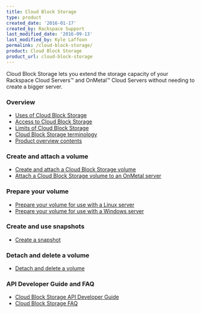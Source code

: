 ```yaml
---
title: Cloud Block Storage
type: product
created_date: '2016-01-17'
created_by: Rackspace Support
last_modified_date: '2016-09-13'
last_modified_by: Kyle Laffoon
permalink: /cloud-block-storage/
product: Cloud Block Storage
product_url: cloud-block-storage
---
```


Cloud Block Storage lets you extend the storage capacity of your Rackspace Cloud
Servers&trade; and OnMetal&trade; Cloud Servers without needing to create a
bigger server.

###  Overview

- [Uses of Cloud Block Storage](/how-to/cloud-block-storage-overview#uses-of-cbs)
- [Access to Cloud Block Storage](/how-to/cloud-block-storage-overview#access-cbs)
- [Limits of Cloud Block Storage](/how-to/cloud-block-storage-overview#limits-of-cbs)
- [Cloud Block Storage terminology](/how-to/cloud-block-storage-overview#cbs-terminology)
- [Product overview contents](/how-to/cloud-block-storage-overview#cbs-gs-toc)

###  Create and attach a volume

- [Create and attach a Cloud Block Storage volume](/how-to/create-and-attach-a-cloud-block-storage-volume)
- [Attach a Cloud Block Storage volume to an OnMetal server](/how-to/attach-a-cloud-block-storage-volume-to-an-onmetal-server#attach-volume-to-an-onmetal-server)

###  Prepare your volume

- [Prepare your volume for use with a Linux server](/how-to/prepare-your-cloud-block-storage-volume#prepare_linux)
- [Prepare your volume for use with a Windows server](/how-to/prepare-your-cloud-block-storage-volume#prepare_windows)

###  Create and use snapshots

- [Create a snapshot](/how-to/create-and-use-cloud-block-storage-snapshots)

###  Detach and delete a volume

- [Detach and delete a volume](/how-to/detach-and-delete-cloud-block-storage-volumes)

###  API Developer Guide and FAQ

- [Cloud Block Storage API Developer Guide](https://docs.rackspace.com/docs/cloud-block-storage/v1/developer-guide/)
- [Cloud Block Storage FAQ](/how-to/cloud-block-storage-faq/)
